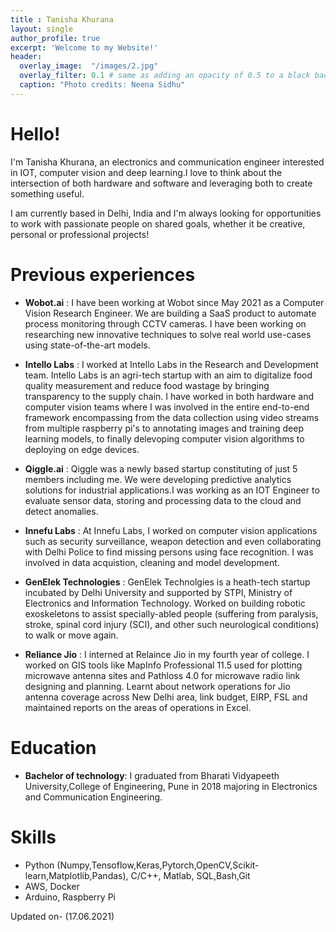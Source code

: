 ```yaml
---
title : Tanisha Khurana
layout: single
author_profile: true
excerpt: 'Welcome to my Website!'
header:
  overlay_image:  "/images/2.jpg"
  overlay_filter: 0.1 # same as adding an opacity of 0.5 to a black background
  caption: "Photo credits: Neena Sidhu"
---
```


# Hello!
I'm Tanisha Khurana, an electronics and communication engineer interested in IOT, computer vision and deep learning.I love to think about the intersection of both hardware and software and leveraging both to create something useful.  


I am currently based in Delhi, India and I'm always looking for opportunities to work with passionate people on shared goals, whether it be creative, personal or professional projects!

# Previous experiences
- **Wobot.ai** :
	I have been working at Wobot since May 2021 as a Computer Vision Research Engineer. We are building a SaaS product to automate process monitoring through CCTV cameras. I have been working on researching new innovative techniques to solve real world use-cases using state-of-the-art models.   

- **Intello Labs** :
	I worked at Intello Labs in the Research and Development team. Intello Labs is an agri-tech startup with an aim to digitalize food quality measurement and reduce food wastage by bringing transparency to the supply chain. I have worked in both hardware and computer vision teams where I was involved in the entire end-to-end framework encompassing from the data collection using video streams from multiple raspberry pi's to annotating images and training deep learning models, to finally delevoping computer vision algorithms to deploying on edge devices.  
	
- **Qiggle.ai** : 
	Qiggle was a newly based startup constituting of just 5 members including me. We were developing predictive analytics solutions for industrial applications.I was working as an IOT Engineer to evaluate sensor data, storing and processing data to the cloud and detect anomalies.  
	
- **Innefu Labs** :
	At Innefu Labs, I worked on computer vision applications such as security surveillance, weapon detection and even collaborating with Delhi Police to find missing persons using face recognition. I was involved in data acquistion, cleaning and model development.   

- **GenElek Technologies** : GenElek Technolgies is a heath-tech startup incubated by Delhi University and supported by STPI, Ministry of Electronics and Information Technology. Worked on building robotic exoskeletons to assist specially-abled people (suffering from paralysis, stroke, spinal cord injury (SCI), and other such neurological conditions) to walk or move again.    

- **Reliance Jio** : I interned at Relaince Jio in my fourth year of college. I worked on GIS tools like MapInfo Professional 11.5 used for plotting microwave antenna sites and Pathloss 4.0 for microwave radio link designing and planning. Learnt about network operations for Jio antenna coverage across New Delhi area, link budget, EIRP, FSL and maintained reports on the areas of operations in Excel. 

# Education

- **Bachelor of technology**:
	I graduated from Bharati Vidyapeeth University,College of Engineering, Pune in 2018 majoring in Electronics and Communication Engineering.

# Skills
 
- Python (Numpy,Tensoflow,Keras,Pytorch,OpenCV,Scikit-learn,Matplotlib,Pandas), C/C++, Matlab, SQL,Bash,Git
- AWS, Docker
- Arduino, Raspberry Pi
	
Updated on- (17.06.2021)


	 
	 
	
	 




